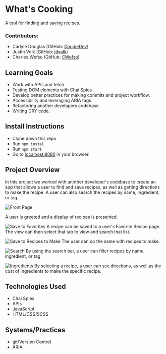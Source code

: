 # What's Cooking

  A tool for finding and saving recipes.

### Contributors:
  - Carlyle Douglas (GitHub: [DougieDev](https://github.com/DougieDev))
  - Justin Volk (GitHub: [jdvolk](https://github.com/jdvolk)) 
  - Charles Wefso (GitHub: [CWefso](https://github.com/cwefso))

## Learning Goals

  - Work with APIs and fetch.
  - Testing DOM elements with Chai Spies
  - Develop better practices for making commits and project workflow.
  - Accessibility and leveraging ARIA tags.
  - Refactoring another developers codebase.
  - Writing DRY code.

## Install Instructions

  - Clone down this repo
  - Run ``` npm instal ```
  - Run ``` npm start ```
  - Go to [localhost.8080](http://localhost:8080) in your browser.

## Project Overview

  In this project we worked with another developer's codebase to create an app that allows a user to find and save recipes, as well as getting directions to make the recipe. A user can also search the recipes by name, ingredient, or tag.

![Front Page](https://i.gyazo.com/228dc8d246e5b4092778598567e4bd96.gif)

  A user is greeted and a display of recipes is presented.

![Save to Favorites](https://i.gyazo.com/b57e52d61bb0e453d8ede4ecbf4124fd.gif)
  A recipe can be saved to a user's Favorite Recipe page. The view can then select that tab to view and search that list.

![Save to Recipes to Make](https://gyazo.com/a94406c68087966f48951e9749f75312.gif)
  The user can do the same with recipes to make.

![Search](https://i.gyazo.com/bec69be9723e5f8550c51b2efed575f3.gif)
  By using the search bar, a user can filter recipes by name, ingredient, or tag.

![Ingredients](https://gyazo.com/976465bac26048eb9c18c6f3289092e2.gif)
  By selecting a recipe, a user can see directions, as well as the cost of ingredients to make the specific recipe.


## Technologies Used
  - Chai Spies
  - APIs
  - JavaScript
  - HTML/CSS/SCSS

## Systems/Practices

  - git/Version Control
  - ARIA
